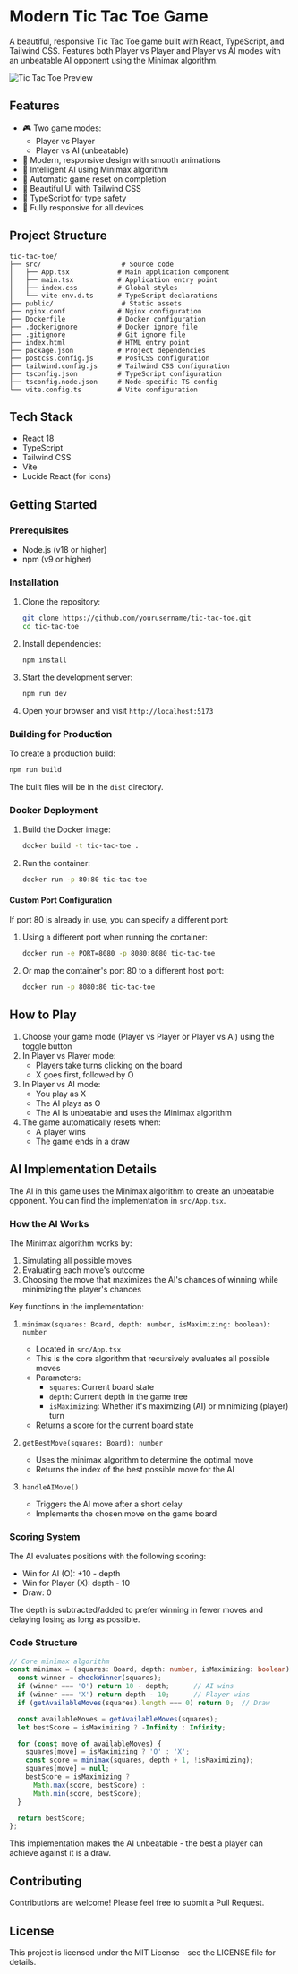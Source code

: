 # Modern Tic Tac Toe Game

A beautiful, responsive Tic Tac Toe game built with React, TypeScript, and Tailwind CSS. Features both Player vs Player and Player vs AI modes with an unbeatable AI opponent using the Minimax algorithm.

![Tic Tac Toe Preview](project-demo/project-demo-img.png)

## Features

- 🎮 Two game modes:
  - Player vs Player
  - Player vs AI (unbeatable)
- 🎨 Modern, responsive design with smooth animations
- 🤖 Intelligent AI using Minimax algorithm
- 🔄 Automatic game reset on completion
- 💅 Beautiful UI with Tailwind CSS
- 🎯 TypeScript for type safety
- 📱 Fully responsive for all devices

## Project Structure

```
tic-tac-toe/
├── src/                    # Source code
│   ├── App.tsx            # Main application component
│   ├── main.tsx           # Application entry point
│   ├── index.css          # Global styles
│   └── vite-env.d.ts      # TypeScript declarations
├── public/                 # Static assets
├── nginx.conf             # Nginx configuration
├── Dockerfile             # Docker configuration
├── .dockerignore          # Docker ignore file
├── .gitignore             # Git ignore file
├── index.html             # HTML entry point
├── package.json           # Project dependencies
├── postcss.config.js      # PostCSS configuration
├── tailwind.config.js     # Tailwind CSS configuration
├── tsconfig.json          # TypeScript configuration
├── tsconfig.node.json     # Node-specific TS config
└── vite.config.ts         # Vite configuration
```

## Tech Stack

- React 18
- TypeScript
- Tailwind CSS
- Vite
- Lucide React (for icons)

## Getting Started

### Prerequisites

- Node.js (v18 or higher)
- npm (v9 or higher)

### Installation

1. Clone the repository:
   ```bash
   git clone https://github.com/yourusername/tic-tac-toe.git
   cd tic-tac-toe
   ```

2. Install dependencies:
   ```bash
   npm install
   ```

3. Start the development server:
   ```bash
   npm run dev
   ```

4. Open your browser and visit `http://localhost:5173`

### Building for Production

To create a production build:

```bash
npm run build
```

The built files will be in the `dist` directory.

### Docker Deployment

1. Build the Docker image:
   ```bash
   docker build -t tic-tac-toe .
   ```

2. Run the container:
   ```bash
   docker run -p 80:80 tic-tac-toe
   ```

#### Custom Port Configuration

If port 80 is already in use, you can specify a different port:

1. Using a different port when running the container:
   ```bash
   docker run -e PORT=8080 -p 8080:8080 tic-tac-toe
   ```

2. Or map the container's port 80 to a different host port:
   ```bash
   docker run -p 8080:80 tic-tac-toe
   ```

## How to Play

1. Choose your game mode (Player vs Player or Player vs AI) using the toggle button
2. In Player vs Player mode:
   - Players take turns clicking on the board
   - X goes first, followed by O
3. In Player vs AI mode:
   - You play as X
   - The AI plays as O
   - The AI is unbeatable and uses the Minimax algorithm
4. The game automatically resets when:
   - A player wins
   - The game ends in a draw

## AI Implementation Details

The AI in this game uses the Minimax algorithm to create an unbeatable opponent. You can find the implementation in `src/App.tsx`.

### How the AI Works

The Minimax algorithm works by:
1. Simulating all possible moves
2. Evaluating each move's outcome
3. Choosing the move that maximizes the AI's chances of winning while minimizing the player's chances

Key functions in the implementation:

1. `minimax(squares: Board, depth: number, isMaximizing: boolean): number`
   - Located in `src/App.tsx`
   - This is the core algorithm that recursively evaluates all possible moves
   - Parameters:
     - `squares`: Current board state
     - `depth`: Current depth in the game tree
     - `isMaximizing`: Whether it's maximizing (AI) or minimizing (player) turn
   - Returns a score for the current board state

2. `getBestMove(squares: Board): number`
   - Uses the minimax algorithm to determine the optimal move
   - Returns the index of the best possible move for the AI

3. `handleAIMove()`
   - Triggers the AI move after a short delay
   - Implements the chosen move on the game board

### Scoring System

The AI evaluates positions with the following scoring:
- Win for AI (O): +10 - depth
- Win for Player (X): depth - 10
- Draw: 0

The depth is subtracted/added to prefer winning in fewer moves and delaying losing as long as possible.

### Code Structure

```typescript
// Core minimax algorithm
const minimax = (squares: Board, depth: number, isMaximizing: boolean): number => {
  const winner = checkWinner(squares);
  if (winner === 'O') return 10 - depth;      // AI wins
  if (winner === 'X') return depth - 10;      // Player wins
  if (getAvailableMoves(squares).length === 0) return 0;  // Draw

  const availableMoves = getAvailableMoves(squares);
  let bestScore = isMaximizing ? -Infinity : Infinity;

  for (const move of availableMoves) {
    squares[move] = isMaximizing ? 'O' : 'X';
    const score = minimax(squares, depth + 1, !isMaximizing);
    squares[move] = null;
    bestScore = isMaximizing ? 
      Math.max(score, bestScore) : 
      Math.min(score, bestScore);
  }

  return bestScore;
};
```

This implementation makes the AI unbeatable - the best a player can achieve against it is a draw.

## Contributing

Contributions are welcome! Please feel free to submit a Pull Request.

## License

This project is licensed under the MIT License - see the LICENSE file for details.